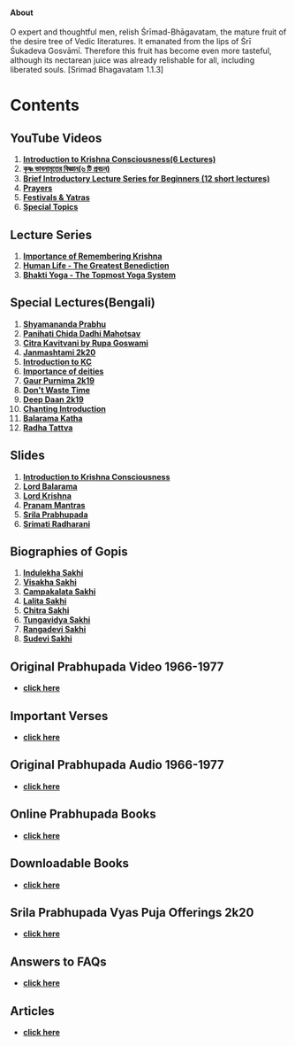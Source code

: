 
#### **About**

O expert and thoughtful men, relish Śrīmad-Bhāgavatam, the mature fruit of the desire tree of Vedic literatures. It emanated from the lips of Śrī Śukadeva Gosvāmī. Therefore this fruit has become even more tasteful, although its nectarean juice was already relishable for all, including liberated souls. [Srimad Bhagavatam 1.1.3]

# **Contents**

## **YouTube Videos**

1. **[Introduction to Krishna Consciousness(6 Lectures)](https://nigamakalpataru.github.io/English_Lecures)**
2. **[কৃষ্ণ ভাবনামৃতের বিজ্ঞান(৬ টি প্রবচন)](https://nigamakalpataru.github.io/Bengali_Lectures)**
3. **[Brief Introductory Lecture Series for Beginners (12 short lectures)](https://nigamakalpataru.github.io/Begineer_Lectures)**
4. **[Prayers](https://nigamakalpataru.github.io/Stutis)**
5. **[Festivals & Yatras](https://nigamakalpataru.github.io/Others)**
6. **[Special Topics](https://nigamakalpataru.github.io/Special_topics)**


## **Lecture Series**

1. **[Importance of Remembering Krishna](https://drive.google.com/drive/folders/158kELEFNJ1CPkh5Z9k_E-YZN0c_9qtAi?usp=sharing)**
2. **[Human Life - The Greatest Benediction](https://drive.google.com/drive/folders/1-W-hFyBB18YZLfRIUBRZkqYlSIO-DL4O?usp=sharing)**
3. **[Bhakti Yoga - The Topmost Yoga System](https://drive.google.com/drive/folders/166Mz5f6mPkTNCpLoVYdRoI8bygkZWwXp?usp=sharing)**

## **Special Lectures(Bengali)**

1. **[Shyamananda Prabhu](https://drive.google.com/drive/folders/1ItrC3fXi_vGtNCrJHUonK6IQ8hiZiRIX?usp=sharing)**
2. **[Panihati Chida Dadhi Mahotsav](https://drive.google.com/drive/folders/19W7BGbleRVaYUH8gMkesf_31TsDT2PHO?usp=sharing)**
3. **[Citra Kavitvani by Rupa Goswami](https://drive.google.com/drive/folders/19FjxP_WUiwIWrP2qsDcqxOBQMLcg_6Jp?usp=sharing)**
4. **[Janmashtami 2k20](https://drive.google.com/file/d/1Dk4x7FRuZP7BPSkdzIOEDrd8gsCGzv80/view?usp=sharing)**
5. **[Introduction to KC](https://drive.google.com/file/d/18B7UDZM0a_A5FLUCBFQ-tlXA_EjmHSr5/view?usp=sharing)**
6. **[Importance of deities](https://drive.google.com/file/d/148Rgrz9ZFh4m5AzYEvyDKlg6mVGb8A83/view?usp=sharing)**
7. **[Gaur Purnima 2k19](https://drive.google.com/file/d/18oM6VoDEsYT_S6Qx3OwSs0oELiohzqUh/view?usp=sharing)**
8. **[Don't Waste Time](https://drive.google.com/file/d/18CXuiWwzx1JxoAHsre4Aw519h_IIVw9u/view?usp=sharing)**
9. **[Deep Daan 2k19](https://drive.google.com/file/d/1qTqbVwhB5C9V_U1BiwjjSZZALUvH4qHx/view?usp=sharing)**
10. **[Chanting Introduction](https://drive.google.com/file/d/1Pg0bRIj2wjv7TiGoJ_qE82Jt0obR2kLS/view?usp=sharing)**
11. **[Balarama Katha](https://drive.google.com/file/d/1DDGT3IQGIxP745g7ULlneQFh2r7IGJVD/view?usp=sharing)**
12. **[Radha Tattva](https://drive.google.com/file/d/1GJP8jskkdG2EtliJLLxI9etDSzaQC0NZ/view?usp=sharing)**

## **Slides**

1. **[Introduction to Krishna Consciousness](https://drive.google.com/file/d/1PqksH7ooJvk6VYrJdQB96I4MgM-WcFqR/view?usp=sharing)**
2. **[Lord Balarama](https://drive.google.com/file/d/1jyZ5BeYdRKeQ-I8TN_diGvm6cqRL0JLY/view?usp=sharing)**
3. **[Lord Krishna](https://drive.google.com/file/d/1vpjZIU2_l8lHYfOFc8ZRJyamRLdOvLq8/view?usp=sharing)**
4. **[Pranam Mantras](https://drive.google.com/file/d/1cMDqbttaBSUrevwGSUMcj0t_sTuTxDmg/view?usp=sharing)**
5. **[Srila Prabhupada](https://drive.google.com/file/d/1vNNUH_a2vvTcWi8TSGshz_Yicl-_FMe9/view?usp=sharing)**
6. **[Srimati Radharani](https://drive.google.com/file/d/1rxFr2EI_af8es4MHhV0IlI_du9wfAV7e/view?usp=sharing)**

## Biographies of Gopis

1. **[Indulekha Sakhi](https://nigamakalpataru.github.io/Gopis/IndulekhaSakhi)**
2. **[Visakha Sakhi](https://nigamakalpataru.github.io/Gopis/VisakhaSakhi)**
3. **[Campakalata Sakhi](https://nigamakalpataru.github.io/Gopis/CampakalataSakhi)**
4. **[Lalita Sakhi](https://nigamakalpataru.github.io/Gopis/LalitaSakhi)**
5. **[Chitra Sakhi](https://nigamakalpataru.github.io/Gopis/ChitraSakhi)**
6. **[Tungavidya Sakhi](https://nigamakalpataru.github.io/Gopis/Tungavidyasakhi)**
7. **[Rangadevi Sakhi](https://nigamakalpataru.github.io/Gopis/SudeviandRangadevSakhi)**
8. **[Sudevi Sakhi](https://nigamakalpataru.github.io/Gopis/SudeviandRangadevSakhi)**

## **Original Prabhupada Video 1966-1977**
  - **[click here](https://nigamakalpataru.github.io/PrabhupadaVideos)**
  
## **Important Verses**
  - **[click here](https://nigamakalpataru.github.io/ImportantVerses)**
  
## **Original Prabhupada Audio 1966-1977**
  - **[click here](https://drive.google.com/drive/folders/1naAUKV1sIFLDkWpGGeV21rgaoko_anzN)**

## **Online Prabhupada Books**
  - **[click here](https://vedabase.io/en/library/)**
  
## **Downloadable Books**
  - **[click here](https://drive.google.com/drive/folders/1juPkmlIXrUdodtIOcHy0kt23ZzQiriyW?usp=sharing)**

## **Srila Prabhupada Vyas Puja Offerings 2k20**
  - **[click here](https://drive.google.com/drive/folders/1Ds1UfqhZu2Zez06Rpw4BwPCQ95tuJZ98?usp=sharing)**

## **Answers to FAQs**
  - **[click here](https://drive.google.com/drive/folders/1FGVcmvProRRXKooLHLQ8reY3GPLjh_4p?usp=sharing)**

## **Articles**
  - **[click here](https://drive.google.com/drive/folders/1MA17jTS9qBaVg9x_CdrDSZ1hN-90zvUi?usp=sharing)**

